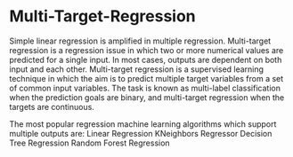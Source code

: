 # Multi-Target-Regression
Simple linear regression is amplified in multiple regression. Multi-target regression is a regression issue in which two or more numerical values are predicted for a single input. In most cases, outputs are dependent on both input and each other. Multi-target regression is a supervised learning technique in which the aim is to predict multiple target variables from a set of common input variables. The task is known as multi-label classification when the prediction goals are binary, and multi-target regression when the targets are continuous. 


The most popular regression machine learning algorithms which support multiple outputs are:
    Linear Regression
    KNeighbors Regressor
    Decision Tree Regression
    Random Forest Regression
